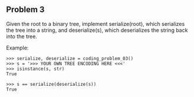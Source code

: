 ## Problem 3

Given the root to a binary tree, implement serialize(root), which serializes the tree
into a string, and deserialize(s), which deserializes the string back into the tree.

Example:

    >>> serialize, deserialize = coding_problem_03()
    >>> s = '>>> YOUR OWN TREE ENCODING HERE <<<'
    >>> isinstance(s, str)
    True

    >>> s == serialize(deserialize(s))
    True
